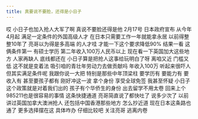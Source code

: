 ```yaml
---
title: 真要说不要脸，还得是小日子
---
```

哎
小日子也加入抢人大军了啊
真说不要脸还得是他
2月17号 日本政府宣布
从今年4月起
满足一定条件的外国高级人才
在日本只需要工作一年就能拿永居
以前得整整10年了
亮哥以为得是多高端
的人才哇
才能一下这个要求降低90%
结果一看
这俩条件第一
有硕士学历
第二年收入100万人民币以上
现在看一下英国加大这些地方
人家再缺人
底线都还在
小日子算是把抢人这事给玩明白了呀
离咱又近
门槛又低
这不就是变着法
吸引咱的青壮年劳动力去做贡献吗
年收入100万
听起来很吓人
但其实满足条件呢
我跟你说一大把
特别是那些中年顶梁柱
要学历有
要能力有
要收入有
甚至要孩子都有
刚好冲这一波
拿个身份
享受全球免签
我甚至怀疑
小日子这个政策就是对着我们出的
孩子有个华侨生的身份
出去留学不用太卷
回来上个985211也是很容易的事情
这条快捷通道
亮哥简直说了都快吐了
说多少次了
以前讲过英国加拿大澳洲抢人
还包括中国香港那些地方
怎么抄近道
现在日本这条路也通了
更多选择摆在这
具体咋办
仔细比较吧
关注亮哥
逃离内卷
